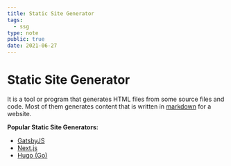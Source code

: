 ```yaml
---
title: Static Site Generator
tags:
  - ssg
type: note
public: true
date: 2021-06-27
---
```


# Static Site Generator

It is a tool or program that generates HTML files from some source files and code. Most of them generates content that is written in [markdown](markdown.md) for a website.

**Popular Static Site Generators:**

* [GatsbyJS](GatsbyJS.md)
* [Next.js](Next.js.md)
* [Hugo (Go)](Hugo%20%28Go%29.md)
